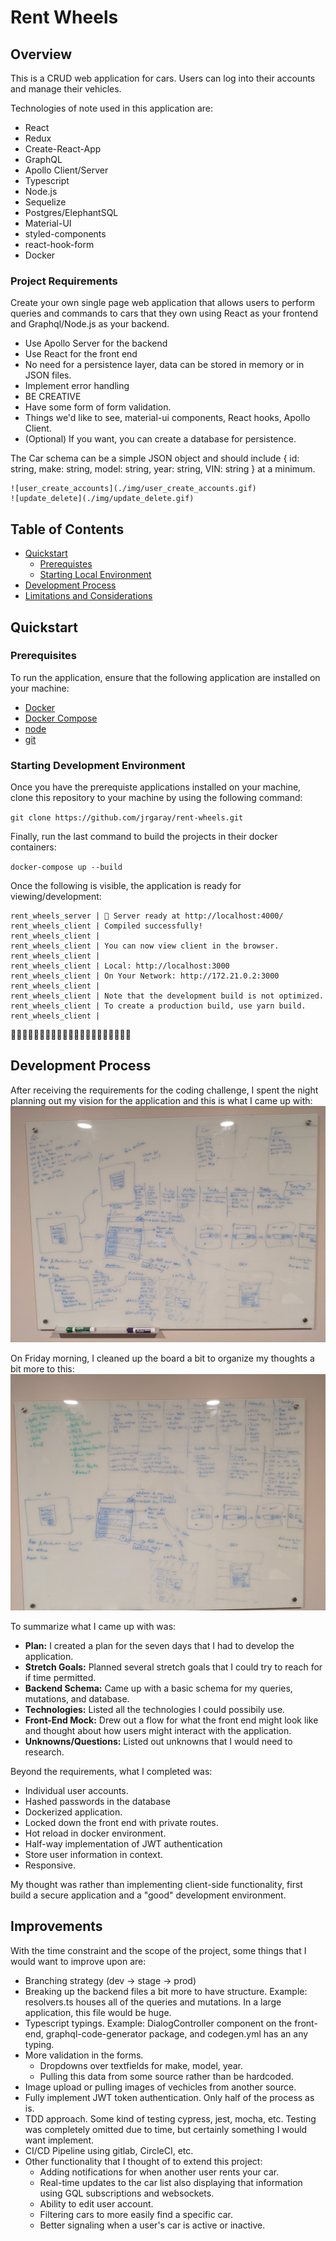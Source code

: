 # Rent Wheels

## Overview

This is a CRUD web application for cars. Users can log into their accounts and manage their vehicles.

Technologies of note used in this application are:

-   React
-   Redux
-   Create-React-App
-   GraphQL
-   Apollo Client/Server
-   Typescript
-   Node.js
-   Sequelize
-   Postgres/ElephantSQL
-   Material-UI
-   styled-components
-   react-hook-form
-   Docker

### Project Requirements

Create your own single page web application that allows users to perform queries and commands to cars that they own using React as your frontend and Graphql/Node.js as your backend.

-   Use Apollo Server for the backend
-   Use React for the front end
-   No need for a persistence layer, data can be stored in memory or in JSON files.
-   Implement error handling
-   BE CREATIVE
-   Have some form of form validation.
-   Things we'd like to see, material-ui components, React hooks, Apollo Client.
-   (Optional) If you want, you can create a database for persistence.

The Car schema can be a simple JSON object and should include { id: string, make: string, model: string, year: string, VIN: string } at a minimum.

    ![user_create_accounts](./img/user_create_accounts.gif)
    ![update_delete](./img/update_delete.gif)

## Table of Contents

-   [Quickstart](#quickstart)
    -   [Prerequistes](#prerequisites)
    -   [Starting Local Environment](#starting-development-environment)
-   [Development Process](#development-process)
-   [Limitations and Considerations](#limitations-and-considerations)

## Quickstart

### Prerequisites

To run the application, ensure that the following application are installed on your machine:

-   [Docker](https://www.docker.com/get-started)
-   [Docker Compose](https://docs.docker.com/compose/install/)
-   [node](https://nodejs.org/en/download/)
-   [git](https://git-scm.com/downloads)

### Starting Development Environment

Once you have the prerequiste applications installed on your machine, clone this repository to your machine by using the following command:

`git clone https://github.com/jrgaray/rent-wheels.git`

Finally, run the last command to build the projects in their docker containers:

`docker-compose up --build`

Once the following is visible, the application is ready for viewing/development:

    rent_wheels_server | 🚀 Server ready at http://localhost:4000/
    rent_wheels_client | Compiled successfully!
    rent_wheels_client |
    rent_wheels_client | You can now view client in the browser.
    rent_wheels_client |
    rent_wheels_client | Local: http://localhost:3000
    rent_wheels_client | On Your Network: http://172.21.0.2:3000
    rent_wheels_client |
    rent_wheels_client | Note that the development build is not optimized.
    rent_wheels_client | To create a production build, use yarn build.
    rent_wheels_client |

🎉🎉🎉🎉🎉🎉🎉🎉🎉🎉🎉🎉🎉🎉🎉🎉🎉🎉🎉🎉🎉

## Development Process

After receiving the requirements for the coding challenge, I spent the night planning out my vision for the application and this is what I came up with: ![whiteboard image](./img/plan.jpg)

On Friday morning, I cleaned up the board a bit to organize my thoughts a bit more to this:
![friday-whiteboard](./img/cleaned_up.jpg)

To summarize what I came up with was:

-   **Plan:** I created a plan for the seven days that I had to develop the application.
-   **Stretch Goals:** Planned several stretch goals that I could try to reach for if time permitted.
-   **Backend Schema:** Came up with a basic schema for my queries, mutations, and database.
-   **Technologies:** Listed all the technologies I could possibily use.
-   **Front-End Mock:** Drew out a flow for what the front end might look like and thought about how users might interact with the application.
-   **Unknowns/Questions:** Listed out unknowns that I would need to research.

Beyond the requirements, what I completed was:

-   Individual user accounts.
-   Hashed passwords in the database
-   Dockerized application.
-   Locked down the front end with private routes.
-   Hot reload in docker environment.
-   Half-way implementation of JWT authentication
-   Store user information in context.
-   Responsive.

My thought was rather than implementing client-side functionality, first build a secure application and a "good" development environment.

## Improvements

With the time constraint and the scope of the project, some things that I would want to improve upon are:

-   Branching strategy (dev -> stage -> prod)
-   Breaking up the backend files a bit more to have structure. Example: resolvers.ts houses all of the queries and mutations. In a large application, this file would be huge.
-   Typescript typings. Example: DialogController component on the front-end, graphql-code-generator package, and codegen.yml has an any typing.
-   More validation in the forms.
    -   Dropdowns over textfields for make, model, year.
    -   Pulling this data from some source rather than be hardcoded.
-   Image upload or pulling images of vechicles from another source.
-   Fully implement JWT token authentication. Only half of the process as is.
-   TDD approach. Some kind of testing cypress, jest, mocha, etc. Testing was completely omitted due to time, but certainly something I would want implement.
-   CI/CD Pipeline using gitlab, CircleCI, etc.
-   Other functionality that I thought of to extend this project:
    -   Adding notifications for when another user rents your car.
    -   Real-time updates to the car list also displaying that information using GQL subscriptions and websockets.
    -   Ability to edit user account.
    -   Filtering cars to more easily find a specific car.
    -   Better signaling when a user's car is active or inactive.
